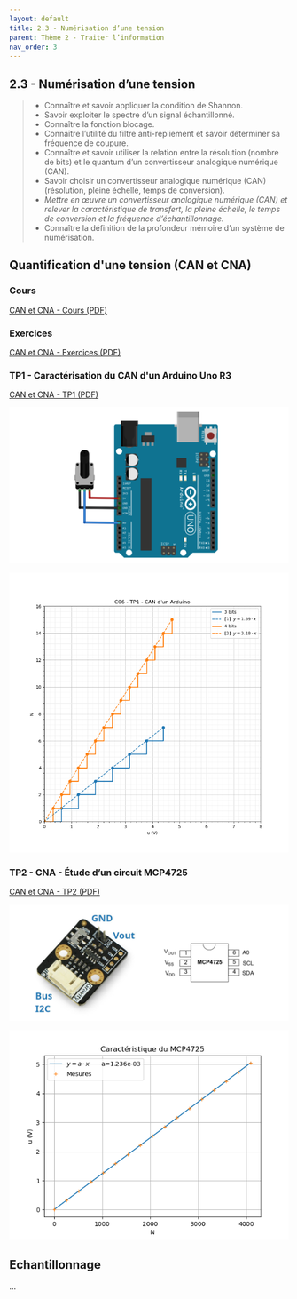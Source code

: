 ```yaml
---
layout: default
title: 2.3 - Numérisation d’une tension
parent: Thème 2 - Traiter l’information
nav_order: 3
---
```


## 2.3 - Numérisation d’une tension

> - Connaître et savoir appliquer la condition de Shannon.
> - Savoir exploiter le spectre d’un signal échantillonné.
> - Connaître la fonction blocage.
> - Connaître l’utilité du filtre anti-repliement et savoir déterminer sa fréquence de coupure.
> - Connaître et savoir utiliser la relation entre la résolution (nombre de bits) et le
> quantum d’un convertisseur analogique numérique (CAN).
> - Savoir choisir un convertisseur analogique numérique (CAN) (résolution, pleine
>  échelle, temps de conversion).
> - *Mettre en œuvre un convertisseur analogique numérique (CAN) et relever la
>   caractéristique de transfert, la pleine échelle, le temps de conversion et la fréquence
>   d’échantillonnage.*
> - Connaître la définition de la profondeur mémoire d’un système de numérisation.

## Quantification d'une tension (CAN et CNA)

### Cours

[CAN et CNA - Cours (PDF)](/cours/numerisation-tension/bts-ciel_CAN-CNA_cours.pdf)

### Exercices

[CAN et CNA - Exercices (PDF)](/cours/numerisation-tension/bts-ciel_CAN-CNA_exercices.pdf)

### TP1 - Caractérisation du CAN d'un Arduino Uno R3

[CAN et CNA - TP1 (PDF)](/cours/numerisation-tension/bts-ciel_CAN-CNA_TP1.pdf)

![](/cours/numerisation-tension/arduino_uno_can_potentiometre.png)

![](/cours/numerisation-tension/carateristique_n_bits.png)

### TP2 - CNA - Étude d’un circuit MCP4725

[CAN et CNA - TP2 (PDF)](/cours/numerisation-tension/bts-ciel_CAN-CNA_TP2.pdf)

![](/cours/numerisation-tension/MCP4725_dfrobot.png)

![](/cours/numerisation-tension/MCP4725_caracteristique.png)


## Echantillonnage

...